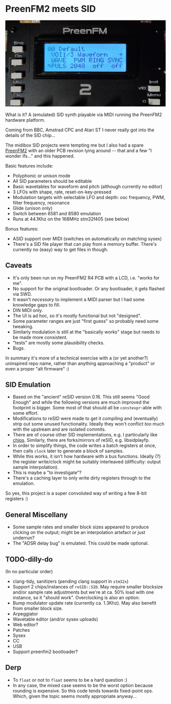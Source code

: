 # PreenFM2 meets SID

![PreenFM2+SID](./docs/pfm2sid.jpg)

What is it? A (emulated) SID synth playable via MIDI running the PreenFM2 hardware platform.

Coming from BBC, Amstrad CPC and Atari ST I never really got into the details of the SID chip...

The midibox SID projects were tempting me but I also had a spare [PreenFM2](https://ixox.fr/preenfm2/) with an older PCB revision lying around -- that and a few "I wonder ifs..." and this happened. 

Basic features include:

- Polyphonic or unison mode
- All SID parameters should be editable
- Basic wavetables for waveform and pitch (although currently no editor)
- 3 LFOs with shape, rate, reset-on-key-pressed
- Modulation targets with selectable LFO and depth: osc frequency, PWM, filter frequency, resonance
- Glide (unison only)
- Switch between 6581 and 8580 emulation
- Runs at 44.1Khz on the 168MHz stm32f405 (see below)

Bonus features:

- ASID support over MIDI (switches on automatically on matching sysex)
- There's a SID file player that can play from a memory buffer. There's currently no (easy) way to get files in though.

## Caveats

- It's only been run on my PreenFM2 R4 PCB with a LCD, i.e. "works for me".
- No support for the original bootloader. Or any bootloader, it gets flashed via SWD.
- It wasn't _necessary_ to implement a MIDI parser but I had some knowledge gaps to fill.
- DIN MIDI only.
- The UI is ad hoc, so it's mostly functional but not "designed".
- Some parameter ranges are just "first guess" so probably need some tweaking.
- Similarly modulation is still at the "basically works" stage but needs to be made more consistent.
- "tests" are mostly some plausibility checks.
- Bugs.

In summary it's more of a technical exercise with a (or yet another?) uninspired repo name, rather than anything approaching a "product" or even a proper "alt firmware" :)

## SID Emulation

- Based on the "ancient" reSID version 0.16. This still seems "Good Enough" and while the following versions are much improved the footprint is bigger. Some most of that should all be `constexpr`-able with some effort.
- Modifications to reSID were made to get it compiling and (eventually) strip out some unused functionality. Ideally they won't conflict _too_ much with the upstream and are isolated commits.
- There are of course other SID implementations, e.g. I particularly like [chips](https://github.com/floooh/chips). Similarly, there are forks/mirrors of reSID, e.g. libsidplayfp.
- In order to simplify things, the code writes a batch registers at once, then calls `clock` later to generate a block of samples.
- While this works, it isn't how hardware with a bus functions. Ideally (?) the register write/clock might be suitably interleaved (difficulty: output sample interpolation).
- This is maybe a "to investigate"?
- There's a caching layer to only write dirty registers through to the emulation.

So yes, this project is a super convoluted way of writing a few 8-bit registers :)

## General Miscellany

- Some sample rates and smaller block sizes appeared to produce clicking on the output; might be an interpolation artefact or just underrun?
- The "ADSR delay bug" is emulated. This could be made optional.

## TODO-dilly-do

(In no particular order)
- clang-tidy, sanitizers (pending clang support in `stm32x`)
- Support 2 chips/instances of `reSID::SID`. May require smaller blocksize and/or sample rate adjustments but we're at ca. 50% load with one instance, so it "should work". Overclocking is also an option.
- Bump modulator update rate (currently ca. 1.3Khz). May also benefit from smaller block size.
- Arpeggiator
- Wavetable editor (and/or sysex uploads)
- Web editor?
- Patches
- Sysex
- CC
- USB
- Support preenfm2 bootloader?

## Derp
- To `float` or not to `float` seems to be a hard question :)
- In any case, the mixed case seems to be the worst option because rounding is expensive. So this code tends towards fixed-point ops. Which, given the topic seems mostly appropriate anyway...
